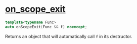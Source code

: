 # [on_scope_exit](on_scope_exit.hpp)

```cpp
template<typename Func>
auto onScopeExit(Func && f) noexcept;
```

Returns an object that will automatically call `f` in its destructor.